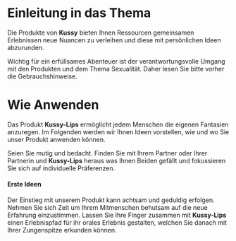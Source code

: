 # Einleitung in das Thema

Die Produkte von **Kussy** bieten Ihnen Ressourcen gemeinsamen Erlebnissen neue Nuancen zu verleihen und diese mit persönlichen Ideen abzurunden.

Wichtig für ein erfüllsames Abenteuer ist der verantwortungsvolle Umgang mit den Produkten und dem Thema Sexualität. Daher lesen Sie bitte vorher die Gebrauchshinweise.


# Wie Anwenden

Das Produkt **Kussy-Lips** ermöglicht jedem Menschen die eigenen Fantasien anzuregen. Im Folgenden werden wir Ihnen Ideen vorstellen, wie und wo Sie unser Produkt anwenden können.


Seien Sie mutig und bedacht. Finden Sie mit Ihrem Partner oder Ihrer Partnerin und **Kussy-Lips** heraus was Ihnen Beiden gefällt und fokussieren Sie sich auf individuelle Präferenzen.

#### Erste Ideen
Der Einstieg mit unserem Produkt kann achtsam und geduldig erfolgen. Nehmen Sie sich Zeit um Ihrem Mitmenschen behutsam auf die neue Erfahrung einzustimmen. Lassen Sie Ihre Finger zusammen mit **Kussy-Lips** einen Erlebnispfad für ihr orales Erlebnis gestalten, welchen Sie danach mit Ihrer Zungenspitze erkunden können.